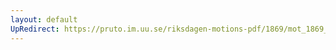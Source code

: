 ```yaml
---
layout: default
UpRedirect: https://pruto.im.uu.se/riksdagen-motions-pdf/1869/mot_1869__ak__46.pdf
---
```

